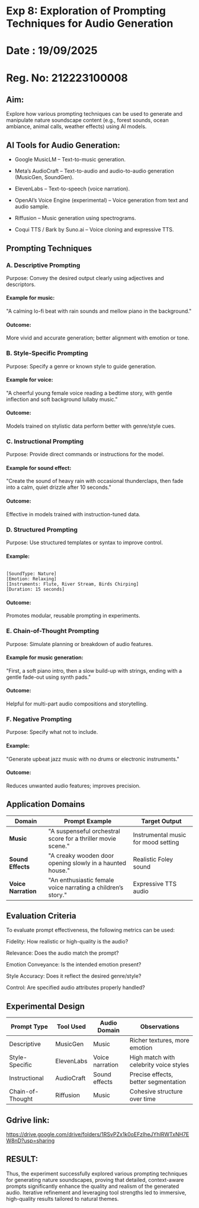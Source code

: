 # Exp 8: Exploration of Prompting Techniques for Audio Generation

# Date : 19/09/2025
# Reg. No: 212223100008

## Aim:
Explore how various prompting techniques can be used to generate and manipulate nature soundscape content (e.g., forest sounds, ocean ambiance, animal calls, weather effects) using AI models.

## AI Tools for Audio Generation:

- Google MusicLM – Text-to-music generation.

- Meta’s AudioCraft – Text-to-audio and audio-to-audio generation (MusicGen, SoundGen).

- ElevenLabs – Text-to-speech (voice narration).

- OpenAI’s Voice Engine (experimental) – Voice generation from text and audio sample.

- Riffusion – Music generation using spectrograms.

- Coqui TTS / Bark by Suno.ai – Voice cloning and expressive TTS.


## Prompting Techniques

### A. Descriptive Prompting
Purpose: Convey the desired output clearly using adjectives and descriptors.

#### Example for music:
"A calming lo-fi beat with rain sounds and mellow piano in the background."

#### Outcome: 
More vivid and accurate generation; better alignment with emotion or tone.

### B. Style-Specific Prompting
Purpose: Specify a genre or known style to guide generation.

#### Example for voice:
"A cheerful young female voice reading a bedtime story, with gentle inflection and soft background lullaby music."

#### Outcome: 
Models trained on stylistic data perform better with genre/style cues.

### C. Instructional Prompting
Purpose: Provide direct commands or instructions for the model.

#### Example for sound effect:
"Create the sound of heavy rain with occasional thunderclaps, then fade into a calm, quiet drizzle after 10 seconds."
#### Outcome: 
Effective in models trained with instruction-tuned data.

### D. Structured Prompting
Purpose: Use structured templates or syntax to improve control.

#### Example:
```

[SoundType: Nature]
[Emotion: Relaxing]
[Instruments: Flute, River Stream, Birds Chirping]
[Duration: 15 seconds]
```
#### Outcome:
Promotes modular, reusable prompting in experiments.

### E. Chain-of-Thought Prompting
Purpose: Simulate planning or breakdown of audio features.

#### Example for music generation:
"First, a soft piano intro, then a slow build-up with strings, ending with a gentle fade-out using synth pads."

#### Outcome: 
Helpful for multi-part audio compositions and storytelling.

### F. Negative Prompting
Purpose: Specify what not to include.

#### Example:
"Generate upbeat jazz music with no drums or electronic instruments."

#### Outcome:
Reduces unwanted audio features; improves precision.

## Application Domains

| Domain              | Prompt Example                                               | Target Output                       |
| ------------------- | ------------------------------------------------------------ | ----------------------------------- |
| **Music**           | "A suspenseful orchestral score for a thriller movie scene." | Instrumental music for mood setting |
| **Sound Effects**   | "A creaky wooden door opening slowly in a haunted house."    | Realistic Foley sound               |
| **Voice Narration** | "An enthusiastic female voice narrating a children’s story." | Expressive TTS audio                |

## Evaluation Criteria

To evaluate prompt effectiveness, the following metrics can be used:

Fidelity: How realistic or high-quality is the audio?

Relevance: Does the audio match the prompt?

Emotion Conveyance: Is the intended emotion present?

Style Accuracy: Does it reflect the desired genre/style?

Control: Are specified audio attributes properly handled?

## Experimental Design


| Prompt Type      | Tool Used  | Audio Domain    | Observations                           |
| ---------------- | ---------- | --------------- | -------------------------------------- |
| Descriptive      | MusicGen   | Music           | Richer textures, more emotion          |
| Style-Specific   | ElevenLabs | Voice narration | High match with celebrity voice styles |
| Instructional    | AudioCraft | Sound effects   | Precise effects, better segmentation   |
| Chain-of-Thought | Riffusion  | Music           | Cohesive structure over time           |

## Gdrive link:

https://drive.google.com/drive/folders/1RSvPZx1k0oEFzIheJYhlRWTxNH7EW8nD?usp=sharing

## RESULT:
Thus, the experiment successfully explored various prompting techniques for generating nature soundscapes, proving that detailed, context-aware prompts significantly enhance the quality and realism of the generated audio. Iterative refinement and leveraging tool strengths led to immersive, high-quality results tailored to natural themes.

